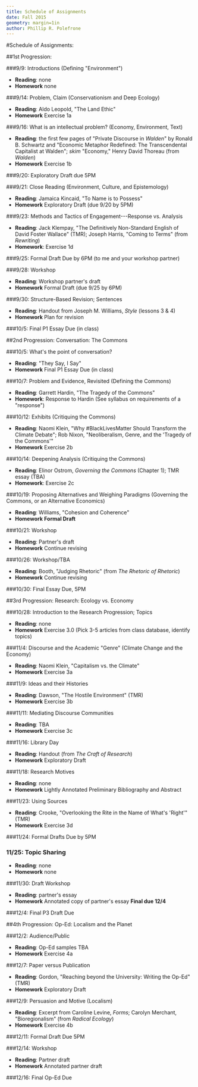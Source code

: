 ```yaml
---
title: Schedule of Assignments
date: Fall 2015
geometry: margin=1in
author: Phillip R. Polefrone
---
```



#Schedule of Assignments: 

##1st Progression: 

###9/9: Introductions (Defining "Environment")

- **Reading**: none
- **Homework** none

###9/14: Problem, Claim (Conservationism and Deep Ecology)

- **Reading**: Aldo Leopold, "The Land Ethic"
- **Homework** Exercise 1a

###9/16: What is an intellectual problem? (Economy, Environment, Text)

- **Reading**: the first few pages of "Private Discourse in *Walden*" by Ronald
    B. Schwartz and "Economic
    Metaphor Redefined: The Transcendental Capitalist at Walden"; *skim*
    "Economy," Henry David Thoreau (from *Walden*)
- **Homework** Exercise 1b

###9/20: Exploratory Draft due 5PM

###9/21: Close Reading (Environment, Culture, and Epistemology)

- **Reading**: Jamaica Kincaid, "To Name is to Possess"
- **Homework** Exploratory Draft (due 9/20 by 5PM)

###9/23: Methods and Tactics of Engagement---Response vs. Analysis

- **Reading**: Jack Klempay, "The Definitively Non-Standard English of David Foster Wallace"
    (TMR); Joseph Harris, "Coming to Terms" (from *Rewriting*)
- **Homework**: Exercise 1d

###9/25: Formal Draft Due by 6PM (to me and your workshop partner)

###9/28: Workshop

- **Reading**: Workshop partner's draft
- **Homework** Formal Draft (due 9/25 by 6PM)

###9/30: Structure-Based Revision; Sentences

- **Reading**: Handout from Joseph M. Williams, *Style* (lessons 3 & 4)
- **Homework** Plan for revision

###10/5: Final P1 Essay Due (in class)

##2nd Progression: Conversation: The Commons

###10/5: What's the point of conversation?

- **Reading**: "They Say, I Say"
- **Homework** Final P1 Essay Due (in class)

###10/7: Problem and Evidence, Revisited (Defining the Commons)

- **Reading**: Garrett Hardin, "The Tragedy of the Commons"
- **Homework**: Response to Hardin (See syllabus on requirements of a
    "response")


###10/12: Exhibits (Critiquing the Commons)

- **Reading**: Naomi Klein, "Why #BlackLivesMatter Should Transform the
    Climate Debate"; Rob Nixon, "Neoliberalism, Genre, and the 'Tragedy of the Commons'"
- **Homework** Exercise 2b

###10/14: Deepening Analysis (Critiquing the Commons)

- **Reading**: Elinor Ostrom, *Governing the Commons* (Chapter 1); TMR essay
    (TBA)
- **Homework**: Exercise 2c

###10/19: Proposing Alternatives and Weighing Paradigms (Governing the Commons, or an Alternative Economics)

- **Reading**: Williams, "Cohesion and Coherence"
- **Homework** **Formal Draft**

###10/21: Workshop 

- **Reading**: Partner's draft
- **Homework** Continue revising

###10/26: Workshop/TBA

- **Reading**: Booth, "Judging Rhetoric" (from *The Rhetoric of Rhetoric*)
- **Homework** Continue revising

###10/30: Final Essay Due, 5PM

##3rd Progression: Research: Ecology vs. Economy

###10/28: Introduction to the Research Progression; Topics

- **Reading**: none
- **Homework** Exercise 3.0 (Pick 3-5 articles from class database, identify topics)

###11/4: Discourse and the Academic "Genre" (Climate Change and the Economy)

- **Reading**: Naomi Klein, "Capitalism vs. the Climate"
- **Homework** Exercise 3a

###11/9: Ideas and their Histories

- **Reading**: Dawson, "The Hostile Environment" (TMR)
- **Homework** Exercise 3b

###11/11: Mediating Discourse Communities

- **Reading**: TBA
- **Homework** Exercise 3c

###11/16: Library Day

- **Reading**: Handout (from *The Craft of Research*)
- **Homework** Exploratory Draft

###11/18: Research Motives

- **Reading**: none
- **Homework** Lightly Annotated Preliminary Bibliography and Abstract

###11/23: Using Sources

- **Reading**: Crooke, "Overlooking the Rite in the Name of What's 'Right'" (TMR)
- **Homework** Exercise 3d

###11/24: Formal Drafts Due by 5PM

### 11/25: Topic Sharing

- **Reading**: none
- **Homework** none

###11/30: Draft Workshop

- **Reading**: partner's essay
- **Homework** Annotated copy of partner's essay **Final due 12/4**

###12/4: Final P3 Draft Due

##4th Progression: Op-Ed: Localism and the Planet

###12/2: Audience/Public

- **Reading**: Op-Ed samples TBA
- **Homework** Exercise 4a

###12/7: Paper versus Publication

- **Reading**: Gordon, "Reaching beyond the University: Writing the Op-Ed" (TMR)
- **Homework** Exploratory Draft

###12/9: Persuasion and Motive (Localism)

- **Reading**: Excerpt from Caroline Levine, *Forms*; Carolyn Merchant,
    "Bioregionalism" (from *Radical Ecology*)
- **Homework** Exercise 4b

###12/11: Formal Draft Due 5PM

###12/14: Workshop

- **Reading**: Partner draft
- **Homework** Annotated partner draft

###12/16: Final Op-Ed Due 


